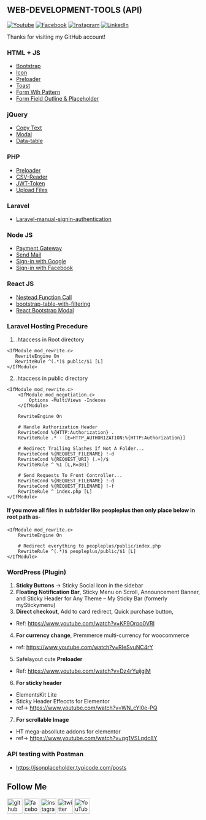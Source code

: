 ## WEB-DEVELOPMENT-TOOLS (API)

[![Youtube][youtube-shield]][youtube-url]
[![Facebook][facebook-shield]][facebook-url]
[![Instagram][instagram-shield]][instagram-url]
[![LinkedIn][linkedin-shield]][linkedin-url]

Thanks for visiting my GitHub account!



### HTML + JS

- [Bootstrap](https://github.com/learnwithfair/web-development-api/tree/main/HTML%2BCSS%2BJS/bootstrap-html)
- [Icon](https://github.com/learnwithfair/web-development-api/tree/main/HTML%2BCSS%2BJS/icon-html)
- [Preloader](https://github.com/learnwithfair/web-development-api/tree/main/HTML%2BCSS%2BJS/preloader-html)
- [Toast](https://github.com/learnwithfair/web-development-api/tree/main/HTML%2BCSS%2BJS/toast-html)
- [Form Wih Pattern](https://github.com/learnwithfair/web-development-api/tree/main/HTML%2BCSS%2BJS/form-pattern-html)
- [Form Field Outline & Placeholder](https://github.com/learnwithfair/web-development-api/tree/main/HTML%2BCSS%2BJS/form-field-outline-placholder)

### jQuery

- [Copy Text](https://github.com/learnwithfair/web-development-api/tree/main/jQuery/copy-text-jquery)
- [Modal](https://github.com/learnwithfair/web-development-api/tree/main/jQuery/modal-jquery)
- [Data-table](https://github.com/learnwithfair/web-development-api/tree/main/jQuery/datatable-jquery)

### PHP

- [Preloader](https://github.com/learnwithfair/web-development-api/tree/main/PHP/preloader-php)
- [CSV-Reader](https://github.com/learnwithfair/web-development-api/tree/main/PHP/csv-php)
- [JWT-Token](https://github.com/learnwithfair/web-development-api/tree/main/PHP/jwt-token-php)
- [Upload Files](https://github.com/learnwithfair/web-development-api/tree/main/PHP/upload)

### Laravel

- [Laravel-manual-signin-authentication](https://github.com/learnwithfair/web-development-api/tree/main/Laravel/loginManualAuthentication)

### Node JS

- [Payment Gateway](https://github.com/learnwithfair/web-development-api/tree/main/Node-js/sslcommerz-payment-gateway-nodejs)
- [Send Mail](https://github.com/learnwithfair/web-development-api/tree/main/Node-js/send-email-with-nodemailer)
- [Sign-in with Google](https://github.com/learnwithfair/mern-google-authentication)
- [Sign-in with Facebook](https://github.com/learnwithfair/mern-facebook-authentication)

### React JS

- [Nestead Function Call](https://github.com/learnwithfair/web-development-api/tree/main/React-js/nestead-function-call)
- [bootstrap-table-with-filtering](https://github.com/learnwithfair/web-development-api/tree/main/React-js/bootstrap-table-with-filtering)
- [React Bootstrap Modal](https://github.com/learnwithfair/web-development-api/tree/main/React-js/modal-demo)

### Laravel Hosting Precedure

1. .htaccess in Root directory

```htaccess
<IfModule mod_rewrite.c> 
   RewriteEngine On
   RewriteRule ^(.*)$ public/$1 [L]
</IfModule>
```
2. .htaccess in public directory

```htaccess
<IfModule mod_rewrite.c>
    <IfModule mod_negotiation.c>
        Options -MultiViews -Indexes
    </IfModule>

    RewriteEngine On

    # Handle Authorization Header
    RewriteCond %{HTTP:Authorization} .
    RewriteRule .* - [E=HTTP_AUTHORIZATION:%{HTTP:Authorization}]

    # Redirect Trailing Slashes If Not A Folder...
    RewriteCond %{REQUEST_FILENAME} !-d
    RewriteCond %{REQUEST_URI} (.+)/$
    RewriteRule ^ %1 [L,R=301]

    # Send Requests To Front Controller...
    RewriteCond %{REQUEST_FILENAME} !-d
    RewriteCond %{REQUEST_FILENAME} !-f
    RewriteRule ^ index.php [L]
</IfModule>

```

#### If you move all files in subfolder like peopleplus then only place below in root path  as-

```htaccess
<IfModule mod_rewrite.c>
    RewriteEngine On

    # Redirect everything to peopleplus/public/index.php
    RewriteRule ^(.*)$ peopleplus/public/$1 [L]
</IfModule>
```

### WordPress (Plugin)
1. **Sticky Buttons** -> Sticky Social Icon in the sidebar
2. **Floating Notification Bar**, Sticky Menu on Scroll, Announcement Banner, and Sticky Header for Any Theme
– My Sticky Bar (formerly myStickymenu)
3. **Direct checkout**, Add to card redirect, Quick purchase button,
- Ref: https://www.youtube.com/watch?v=KF9Orpo0VRI
4. **For currency change**, Premmerce multi-currency for woocommerce
- ref: https://www.youtube.com/watch?v=RIeSvuNC4rY
5. Safelayout cute **Preloader** 
- Ref: https://www.youtube.com/watch?v=Dz4rYuijgiM
6. **For sticky header**
- ElementsKit Lite
- Sticky Header Effeccts for Elementor 
- ref-> https://www.youtube.com/watch?v=WN_cYl0e-PQ
7. **For scrollable Image**
- HT mega-absollute addons for elementor 
- ref-> https://www.youtube.com/watch?v=qg1VSLqdc8Y

### API testing with Postman
- https://jsonplaceholder.typicode.com/posts

## Follow Me

[<img src='https://cdn.jsdelivr.net/npm/simple-icons@3.0.1/icons/github.svg' alt='github' height='40'>](https://github.com/learnwithfair) [<img src='https://cdn.jsdelivr.net/npm/simple-icons@3.0.1/icons/facebook.svg' alt='facebook' height='40'>](https://www.facebook.com/learnwithfair/) [<img src='https://cdn.jsdelivr.net/npm/simple-icons@3.0.1/icons/instagram.svg' alt='instagram' height='40'>](https://www.instagram.com/learnwithfair/) [<img src='https://cdn.jsdelivr.net/npm/simple-icons@3.0.1/icons/twitter.svg' alt='twitter' height='40'>](https://www.twiter.com/learnwithfair/) [<img src='https://cdn.jsdelivr.net/npm/simple-icons@3.0.1/icons/youtube.svg' alt='YouTube' height='40'>](https://www.youtube.com/@learnwithfair)

<!-- MARKDOWN LINKS & IMAGES -->

[youtube-shield]: https://img.shields.io/badge/-Youtube-black.svg?style=flat-square&logo=youtube&color=555&logoColor=white
[youtube-url]: https://youtube.com/@learnwithfair
[facebook-shield]: https://img.shields.io/badge/-Facebook-black.svg?style=flat-square&logo=facebook&color=555&logoColor=white
[facebook-url]: https://facebook.com/learnwithfair
[instagram-shield]: https://img.shields.io/badge/-Instagram-black.svg?style=flat-square&logo=instagram&color=555&logoColor=white
[instagram-url]: https://instagram.com/learnwithfair
[linkedin-shield]: https://img.shields.io/badge/-LinkedIn-black.svg?style=flat-square&logo=linkedin&colorB=555
[linkedin-url]: https://linkedin.com/company/learnwithfair
